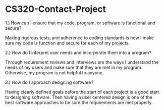 # CS320-Contact-Project

1.) How can I ensure that my code, program, or software is functional and secure?

Making rigorous tests, and adherence to coding standards is how I make sure my code is function and secure for each of my projects.

2.) How do I interpret user needs and incorporate them into a program?

Through requirement reviews and interviews are the ways I understand the needs of my users and make sure that they are met in my program. Otherwise, my program is not helpful to anyone.

3.) How do I approach designing software?

Having clearly defined goals before the start of each project is a good start to designing software. Then having a user centered design is one of the best software approaches to be sure the requirements are met properly.
